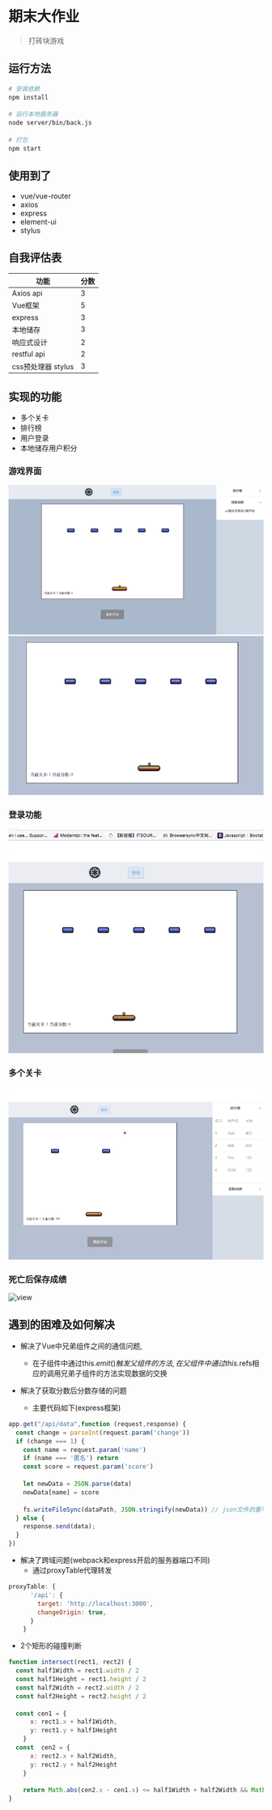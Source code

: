 # 期末大作业

> 打砖块游戏

## 运行方法

``` bash
# 安装依赖
npm install

# 运行本地服务器
node server/bin/back.js

# 打包
npm start

```

## 使用到了
* vue/vue-router
* axios
* express
* element-ui
* stylus


## 自我评估表
|    功能    | 分数 |
| ---------- | --- |
| Axios api |  3 |
| Vue框架       |  5 |
|express|3|
|本地储存|3|
|响应式设计|2|
|restful api|2|
|css预处理器 stylus|3|

## 实现的功能
* 多个关卡
* 排行榜
* 用户登录
* 本地储存用户积分


### 游戏界面

![view](./view.png)
![view](./start.gif)

### 登录功能
![view](./login.gif)

### 多个关卡
![view](./level.gif)

### 死亡后保存成绩
![view](./lose.gif)

## 遇到的困难及如何解决

* 解决了Vue中兄弟组件之间的通信问题,
	* 在子组件中通过this.$emit()触发父组件的方法,在父组件中通过this.$refs相应的调用兄弟子组件的方法实现数据的交换

* 解决了获取分数后分数存储的问题
	* 主要代码如下(express框架)
	
``` javascript
app.get("/api/data",function (request,response) {
  const change = parseInt(request.param('change'))
  if (change === 1) {
    const name = request.param('name')
    if (name === '匿名') return
    const score = request.param('score')

    let newData = JSON.parse(data)
    newData[name] = score

    fs.writeFileSync(dataPath, JSON.stringify(newData)) // json文件的重写
  } else {
    response.send(data);
  }
})

```

* 解决了跨域问题(webpack和express开启的服务器端口不同)
	* 通过proxyTable代理转发
	
``` javascript
proxyTable: {
      '/api': {
        target: 'http://localhost:3000',
        changeOrigin: true,
      }
    }
```

* 2个矩形的碰撞判断

``` javascript
function intersect(rect1, rect2) {
  const half1Width = rect1.width / 2
  const half1Height = rect1.height / 2
  const half2Width = rect2.width / 2
  const half2Height = rect2.height / 2

  const cen1 = {
      x: rect1.x + half1Width,
      y: rect1.y + half1Height
    }
  const  cen2 = {
      x: rect2.x + half2Width,
      y: rect2.y + half2Height
    }

    return Math.abs(cen2.x - cen1.x) <= half1Width + half2Width && Math.abs(cen2.y - cen1.y) <= half1Height + half2Height
}
```